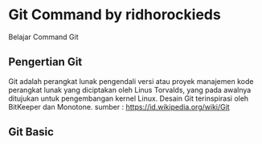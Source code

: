# Git Command by ridhorockieds
Belajar Command Git

## Pengertian Git
Git adalah perangkat lunak pengendali versi atau proyek manajemen kode perangkat lunak yang diciptakan oleh Linus Torvalds, yang pada awalnya ditujukan untuk pengembangan kernel Linux. Desain Git terinspirasi oleh BitKeeper dan Monotone. sumber : https://id.wikipedia.org/wiki/Git

## Git Basic
